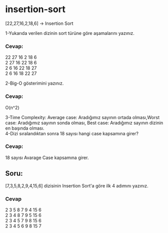 # insertion-sort
[22,27,16,2,18,6] -> Insertion Sort  

1-Yukarıda verilen dizinin sort türüne göre aşamalarını yazınız.  
### Cevap: 
22 27 16 2 18 6  
2 27 16 22 18 6  
2 6 16 22 18 27  
2 6 16 18 22 27  

2-Big-O gösterimini yazınız.
### Cevap:
O(n^2)

3-Time Complexity: Average case: Aradığımız sayının ortada olması,Worst case: Aradığımız sayının sonda olması, Best case: Aradığımız sayının dizinin en başında olması.  
4-Dizi sıralandıktan sonra 18 sayısı hangi case kapsamına girer?  
### Cevap:
18 sayısı Avarage Case kapsamına girer.  

      
## Soru: 
[7,3,5,8,2,9,4,15,6] dizisinin Insertion Sort'a göre ilk 4 adımını yazınız.  
### Cevap
2 3 5 8 7 9 4 15 6  
2 3 4 8 7 9 5 15 6  
2 3 4 5 7 9 8 15 6  
2 3 4 5 6 9 8 15 7  

